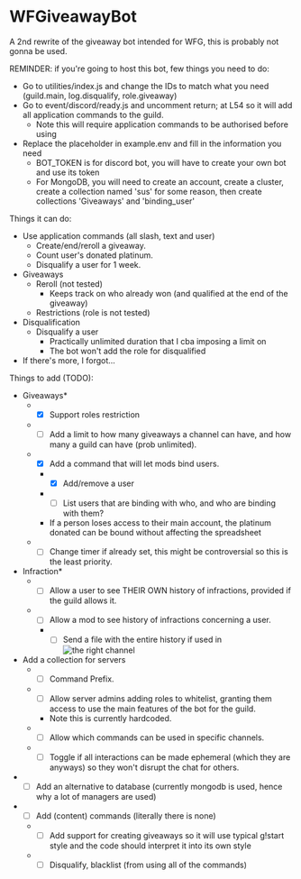 # WFGiveawayBot
A 2nd rewrite of the giveaway bot intended for WFG, this is probably not gonna be used.


REMINDER: if you're going to host this bot, few things you need to do:
* Go to utilities/index.js and change the IDs to match what you need (guild.main, log.disqualify, role.giveaway)
* Go to event/discord/ready.js and uncomment return; at L54 so it will add all application commands to the guild.
  * Note this will require application commands to be authorised before using
* Replace the placeholder in example.env and fill in the information you need
  * BOT_TOKEN is for discord bot, you will have to create your own bot and use its token
  * For MongoDB, you will need to create an account, create a cluster, create a collection named 'sus' for some reason, then create collections 'Giveaways' and 'binding_user'

Things it can do:
* Use application commands (all slash, text and user)
  * Create/end/reroll a giveaway.
  * Count user's donated platinum.
  * Disqualify a user for 1 week.
* Giveaways
  * Reroll (not tested)
    * Keeps track on who already won (and qualified at the end of the giveaway)
  * Restrictions (role is not tested)
* Disqualification
  * Disqualify a user
    * Practically unlimited duration that I cba imposing a limit on
    * The bot won't add the role for disqualified
* If there's more, I forgot...

Things to add (TODO):
* Giveaways*
  * - [x] Support roles restriction
  * - [ ] Add a limit to how many giveaways a channel can have, and how many a guild can have (prob unlimited).
  * - [x] Add a command that will let mods bind users.
    * - [x] Add/remove a user
    * - [ ] List users that are binding with who, and who are binding with them?
    * If a person loses access to their main account, the platinum donated can be bound without affecting the spreadsheet
  * - [ ] Change timer if already set, this might be controversial so this is the least priority.
* Infraction*
  * - [ ] Allow a user to see THEIR OWN history of infractions, provided if the guild allows it.
  * - [ ] Allow a mod to see history of infractions concerning a user.
    * - [ ] Send a file with the entire history if used in ![the right channel](https://i.imgur.com/wBjmBZd.png)
* Add a collection for servers
  * - [ ] Command Prefix.
  * - [ ] Allow server admins adding roles to whitelist, granting them access to use the main features of the bot for the guild.
    * Note this is currently hardcoded.
  * - [ ] Allow which commands can be used in specific channels.
  * - [ ] Toggle if all interactions can be made ephemeral (which they are anyways) so they won't disrupt the chat for others.
* - [ ] Add an alternative to database (currently mongodb is used, hence why a lot of managers are used)
* - [ ] Add (content) commands (literally there is none)
  * - [ ] Add support for creating giveaways so it will use typical g!start style and the code should interpret it into its own style
  * - [ ] Disqualify, blacklist (from using all of the commands)